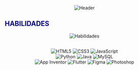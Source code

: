 <div align="center">

![Header](https://readme-typing-svg.herokuapp.com?font=Fira+Code&size=26&weight=600&duration=3000&pause=1000&color=000080&center=true&vCenter=true&width=700&lines=SOU+LEONARDO+ZAIA;ESTUDANTE+DE+INFORMÁTICA;ETEC+MARIA+CRISTINA+MEDEIROS)

</div>

## <span style="color:#000080">HABILIDADES</span>

<div align="center">

![Habilidades](https://readme-typing-svg.herokuapp.com?font=Fira+Code&size=16&duration=4000&pause=1000&color=000080&center=true&vCenter=true&width=600&lines=HTML5+|+CSS3+|+JavaScript+|+Python;Java+|+MySQL+|+App+Inventor+|+Flutter;Figma+|+Photoshop+|+Edição+de+Imagens)

<br>

<img src="https://img.shields.io/badge/HTML5-FF6B35?style=for-the-badge&logo=html5&logoColor=white&labelColor=0d1117" alt="HTML5" />
<img src="https://img.shields.io/badge/CSS3-1572B6?style=for-the-badge&logo=css3&logoColor=white&labelColor=0d1117" alt="CSS3" />
<img src="https://img.shields.io/badge/JavaScript-F7DF1E?style=for-the-badge&logo=javascript&logoColor=black&labelColor=0d1117" alt="JavaScript" />
<br>
<img src="https://img.shields.io/badge/Python-3776AB?style=for-the-badge&logo=python&logoColor=white&labelColor=0d1117" alt="Python" />
<img src="https://img.shields.io/badge/Java-ED8B00?style=for-the-badge&logo=java&logoColor=white&labelColor=0d1117" alt="Java" />
<img src="https://img.shields.io/badge/MySQL-4479A1?style=for-the-badge&logo=mysql&logoColor=white&labelColor=0d1117" alt="MySQL" />
<br>
<img src="https://img.shields.io/badge/App_Inventor-FF6B6B?style=for-the-badge&logo=android&logoColor=white&labelColor=0d1117" alt="App Inventor" />
<img src="https://img.shields.io/badge/Flutter-02569B?style=for-the-badge&logo=flutter&logoColor=white&labelColor=0d1117" alt="Flutter" />
<img src="https://img.shields.io/badge/Figma-F24E1E?style=for-the-badge&logo=figma&logoColor=white&labelColor=0d1117" alt="Figma" />
<img src="https://img.shields.io/badge/Photoshop-31A8FF?style=for-the-badge&logo=adobephotoshop&logoColor=white&labelColor=0d1117" alt="Photoshop" />

</div>
